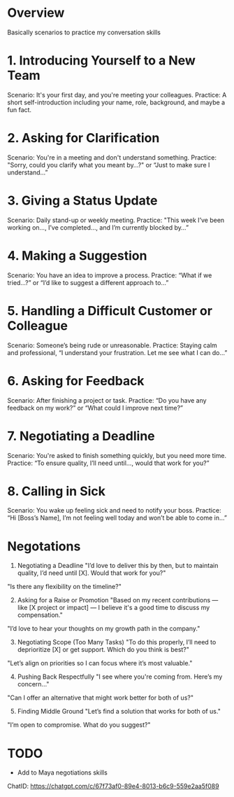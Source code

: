 # Overview

Basically scenarios to practice my conversation skills

# 1. Introducing Yourself to a New Team
Scenario: It's your first day, and you're meeting your colleagues. Practice: A short self-introduction including your name, role, background, and maybe a fun fact.

# 2. Asking for Clarification
Scenario: You're in a meeting and don't understand something. Practice: "Sorry, could you clarify what you meant by…?" or “Just to make sure I understand…”

# 3. Giving a Status Update
Scenario: Daily stand-up or weekly meeting. Practice: "This week I’ve been working on…, I’ve completed…, and I’m currently blocked by…”

# 4. Making a Suggestion
Scenario: You have an idea to improve a process. Practice: “What if we tried…?” or “I’d like to suggest a different approach to…”

# 5. Handling a Difficult Customer or Colleague
Scenario: Someone’s being rude or unreasonable. Practice: Staying calm and professional, “I understand your frustration. Let me see what I can do…”

# 6. Asking for Feedback
Scenario: After finishing a project or task. Practice: “Do you have any feedback on my work?” or “What could I improve next time?”

# 7. Negotiating a Deadline
Scenario: You're asked to finish something quickly, but you need more time. Practice: “To ensure quality, I’ll need until…, would that work for you?”

# 8. Calling in Sick
Scenario: You wake up feeling sick and need to notify your boss. Practice: “Hi [Boss’s Name], I’m not feeling well today and won’t be able to come in…”


# Negotations

1. Negotiating a Deadline
"I’d love to deliver this by then, but to maintain quality, I’d need until [X]. Would that work for you?"

"Is there any flexibility on the timeline?"

2. Asking for a Raise or Promotion
"Based on my recent contributions — like [X project or impact] — I believe it's a good time to discuss my compensation."

"I’d love to hear your thoughts on my growth path in the company."

3. Negotiating Scope (Too Many Tasks)
"To do this properly, I’ll need to deprioritize [X] or get support. Which do you think is best?"

"Let’s align on priorities so I can focus where it’s most valuable."

4. Pushing Back Respectfully
"I see where you're coming from. Here’s my concern…"

"Can I offer an alternative that might work better for both of us?"

5. Finding Middle Ground
"Let’s find a solution that works for both of us."

"I’m open to compromise. What do you suggest?"


# TODO

- Add to Maya negotiations skills

ChatID: https://chatgpt.com/c/67f73af0-89e4-8013-b6c9-559e2aa5f089
